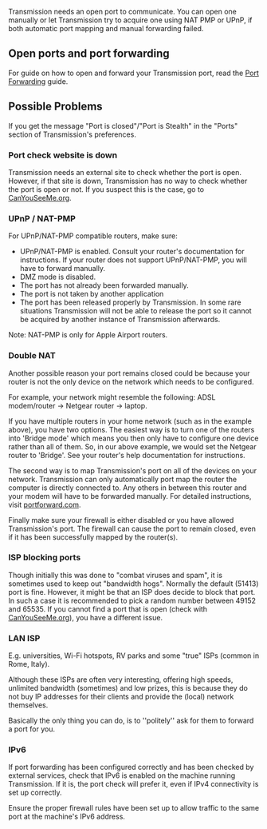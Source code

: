 Transmission needs an open port to communicate. You can open one manually or let Transmission try to acquire one using NAT PMP or UPnP, if both automatic port mapping and manual forwarding failed.

## Open ports and port forwarding
For guide on how to open and forward your Transmission port, read the [Port Forwarding](Port-Forwarding-Guide.md) guide.

## Possible Problems
If you get the message "Port is closed"/"Port is Stealth" in the "Ports" section of Transmission's preferences.

### Port check website is down
Transmission needs an external site to check whether the port is open. However, if that site is down, Transmission has no way to check whether the port is open or not. If you suspect this is the case, go to [CanYouSeeMe.org](https://www.canyouseeme.org/).

### UPnP / NAT-PMP
For UPnP/NAT-PMP compatible routers, make sure:
  * UPnP/NAT-PMP is enabled. Consult your router's documentation for instructions. If your router does not support UPnP/NAT-PMP, you will have to forward manually.
  * DMZ mode is disabled.
  * The port has not already been forwarded manually.
  * The port is not taken by another application
  * The port has been released properly by Transmission. In some rare situations Transmission will not be able to release the port so it cannot be acquired by another instance of Transmission afterwards.

Note: NAT-PMP is only for Apple Airport routers.

### Double NAT
Another possible reason your port remains closed could be because your router is not the only device on the network which needs to be configured.

For example, your network might resemble the following: ADSL modem/router → Netgear router → laptop.

If you have multiple routers in your home network (such as in the example above), you have two options. The easiest way is to turn one of the routers into 'Bridge mode' which means you then only have to configure one device rather than all of them. So, in our above example, we would set the Netgear router to 'Bridge'. See your router's help documentation for instructions.

The second way is to map Transmission's port on all of the devices on your network. Transmission can only automatically port map the router the computer is directly connected to. Any others in between this router and your modem will have to be forwarded manually. For detailed instructions, visit [portforward.com](https://www.portforward.com/help/doublerouterportforwarding.htm).

Finally make sure your firewall is either disabled or you have allowed Transmission's port. The firewall can cause the port to remain closed, even if it has been successfully mapped by the router(s).

### ISP blocking ports
Though initially this was done to "combat viruses and spam", it is sometimes used to keep out "bandwidth hogs". Normally the default (51413) port is fine. However, it might be that an ISP does decide to block that port. In such a case it is recommended to pick a random number between 49152 and 65535. If you cannot find a port that is open (check with [CanYouSeeMe.org](https://www.canyouseeme.org/)), you have a different issue.

### LAN ISP
E.g. universities, Wi-Fi hotspots, RV parks and some "true" ISPs (common in Rome, Italy).

Although these ISPs are often very interesting, offering high speeds, unlimited bandwidth (sometimes) and low prizes, this is because they do not buy IP addresses for their clients and provide the (local) network themselves.

Basically the only thing you can do, is to ''politely'' ask for them to forward a port for you.

### IPv6
If port forwarding has been configured correctly and has been checked by external services, check that IPv6 is enabled on the machine running Transmission. If it is, the port check will prefer it, even if IPv4 connectivity is set up correctly.

Ensure the proper firewall rules have been set up to allow traffic to the same port at the machine's IPv6 address.
